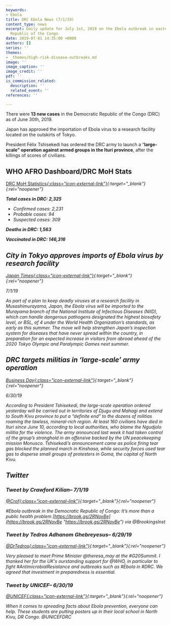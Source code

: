 ```yaml
---
keywords:
- Ebola
title: DRC Ebola News (7/1/19)
content_type: news
excerpt: Daily update for July 1st, 2019 on the Ebola outbreak in eastern Democratic
  Republic of the Congo
date: 2019-07-01 14:35:00 +0000
authors: []
series: ''
themes:
- _themes/high-risk-disease-outbreaks.md
image: ''
image_caption: ''
image_credit: ''
pdf: ''
is_commission_related:
  description: ''
  related_event: ''
references: ''

---
```

There were **13 new cases** in the Democratic Republic of the Congo (DRC) as of June 30th, 2019.

Japan has approved the importation of Ebola virus to a research facility located on the outskirts of Tokyo.

President Félix Tshisekedi has ordered the DRC army to launch a “**large-scale" operation against armed groups in the Ituri province**, after the killings of scores of civilians.

## WHO AFRO Dashboard/DRC MoH Stats

[DRC MoH Statistics<i/>{:class="icon-external-link"}](http://translate.google.com/translate?hl=auto&langpair=auto%7Cen&u=https%3A%2F%2Fus13.campaign-archive.com%2F%3Fu%3D89e5755d2cca4840b1af93176%26id%3D760c25f566%26e%3D34c0620338){:target="_blank"}{:rel="noopener"}

**Total cases in DRC: 2,325**

* Confirmed cases: 2,231
* Probable cases: 94
* Suspected cases: 309

**Deaths in DRC: 1,563**

**Vaccinated in DRC: 146,316**

## City in Tokyo approves imports of Ebola virus by research facility

[Japan Times<i/>{:class="icon-external-link"}](https://www.japantimes.co.jp/news/2019/07/01/national/city-tokyo-approves-imports-ebola-virus-research-facility/#.XRoHquhKjcs){:target="_blank"}{:rel="noopener"}

_7/1/19_

As part of a plan to keep deadly viruses at a research facility in Musashimurayama, Japan, the Ebola virus will be imported to the Murayama branch of the National Institute of Infectious Diseases (NIID), which can handle dangerous pathogens designated the highest biosafety level, or BSL, of 4 under the World Health Organization’s standards, as early as this summer. The move will help strengthen Japan’s inspection system for diseases that have never spread within the country, in preparation for an expected increase in visitors from abroad ahead of the 2020 Tokyo Olympic and Paralympic Games next summer.

## DRC targets militias in ‘large-scale’ army operation

[Business Day<i/>{:class="icon-external-link"}](https://www.businesslive.co.za/bd/world/africa/2019-06-30-drc-targets-militias-in-large-scale-army-operation/){:target="_blank"}{:rel="noopener"}

_6/30/19_

According to President Tshisekedi, the large-scale operation ordered yesterday will be carried out in territories of Djugu and Mahagi and extend to South Kivu province to put a “definite end" to the dozens of militias roaming the lawless, mineral-rich region. At least 160 civilians have died in Ituri since June 10, according to local authorities, who blame the Ngudjolo militia for the violence. The army announced last week it had taken control of the group’s stronghold in an offensive backed by the UN peacekeeping mission Monusco. Tshisekedi’s announcement came as police firing tear gas blocked the planned march in Kinshasa, while security forces used tear gas to disperse small groups of protesters in Goma, the capital of North Kivu.

## Twitter

### Tweet by Crawford Kilian– 7/1/19

[@Crof<i/>{:class="icon-external-link"}](https://twitter.com/Crof/status/1145688590430588928){:target="_blank"}{:rel="noopener"}

\#Ebola outbreak in the Democratic Republic of Congo: It’s more than a public health problem [https://brook.gs/2RNovBe](https://brook.gs/2RNovBe "https://brook.gs/2RNovBe") via @BrookingsInst

### Tweet by Tedros Adhanom Ghebreyesus– 6/29/19

[@DrTedros<i/>{:class="icon-external-link"}](https://twitter.com/DrTedros/status/1145202492533280769){:target="_blank"}{:rel="noopener"}

Very pleased to meet Prime Minister @theresa_may at the #G20Summit. I thanked her for the UK's ourstanding support for @WHO, in particular to fight #AntimicrobialResistance and outbreaks such as #Ebola in #DRC. We agreed that investment in preparedness is essential.

### Tweet by UNICEF– 6/30/19

[@UNICEF<i/>{:class="icon-external-link"}](https://twitter.com/UNICEF/status/1145448190012997632){:target="_blank"}{:rel="noopener"}

When it comes to spreading facts about Ebola prevention, everyone can help. These students are putting posters up in their local school in North Kivu, DR Congo. @UNICEFDRC
